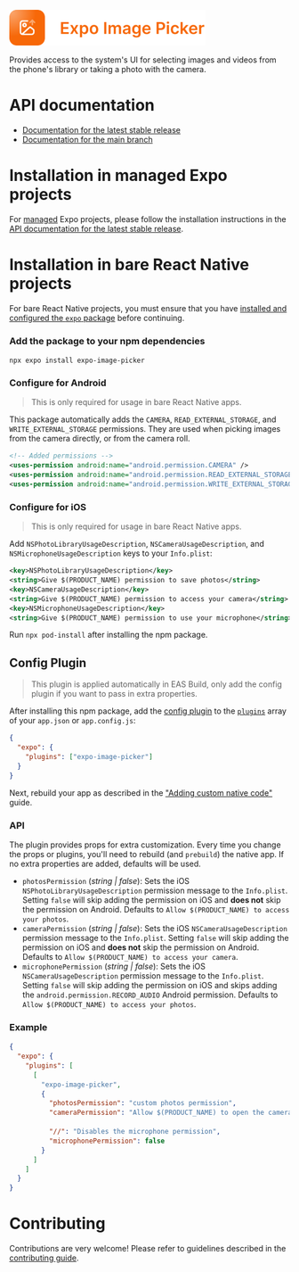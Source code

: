 <p>
  <a href="https://docs.expo.dev/versions/latest/sdk/imagepicker/">
    <img
      src="../../.github/resources/expo-image-picker.svg"
      alt="expo-image-picker"
      height="64" />
  </a>
</p>

Provides access to the system's UI for selecting images and videos from the phone's library or taking a photo with the camera.

# API documentation

- [Documentation for the latest stable release](https://docs.expo.dev/versions/latest/sdk/imagepicker/)
- [Documentation for the main branch](https://docs.expo.dev/versions/unversioned/sdk/imagepicker/)

# Installation in managed Expo projects

For [managed](https://docs.expo.dev/archive/managed-vs-bare/) Expo projects, please follow the installation instructions in the [API documentation for the latest stable release](https://docs.expo.dev/versions/latest/sdk/imagepicker/).

# Installation in bare React Native projects

For bare React Native projects, you must ensure that you have [installed and configured the `expo` package](https://docs.expo.dev/bare/installing-expo-modules/) before continuing.

### Add the package to your npm dependencies

```
npx expo install expo-image-picker
```

### Configure for Android

> This is only required for usage in bare React Native apps.

This package automatically adds the `CAMERA`, `READ_EXTERNAL_STORAGE`, and `WRITE_EXTERNAL_STORAGE` permissions. They are used when picking images from the camera directly, or from the camera roll.

```xml
<!-- Added permissions -->
<uses-permission android:name="android.permission.CAMERA" />
<uses-permission android:name="android.permission.READ_EXTERNAL_STORAGE" />
<uses-permission android:name="android.permission.WRITE_EXTERNAL_STORAGE" />
```

### Configure for iOS

> This is only required for usage in bare React Native apps.

Add `NSPhotoLibraryUsageDescription`, `NSCameraUsageDescription`, and `NSMicrophoneUsageDescription` keys to your `Info.plist`:

```xml
<key>NSPhotoLibraryUsageDescription</key>
<string>Give $(PRODUCT_NAME) permission to save photos</string>
<key>NSCameraUsageDescription</key>
<string>Give $(PRODUCT_NAME) permission to access your camera</string>
<key>NSMicrophoneUsageDescription</key>
<string>Give $(PRODUCT_NAME) permission to use your microphone</string>
```

Run `npx pod-install` after installing the npm package.

## Config Plugin

> This plugin is applied automatically in EAS Build, only add the config plugin if you want to pass in extra properties.

After installing this npm package, add the [config plugin](https://docs.expo.dev/config-plugins/introduction) to the [`plugins`](https://docs.expo.io/versions/latest/config/app/#plugins) array of your `app.json` or `app.config.js`:

```json
{
  "expo": {
    "plugins": ["expo-image-picker"]
  }
}
```

Next, rebuild your app as described in the ["Adding custom native code"](https://docs.expo.dev/workflow/customizing/) guide.

### API

The plugin provides props for extra customization. Every time you change the props or plugins, you'll need to rebuild (and `prebuild`) the native app. If no extra properties are added, defaults will be used.

- `photosPermission` (_string | false_): Sets the iOS `NSPhotoLibraryUsageDescription` permission message to the `Info.plist`. Setting `false` will skip adding the permission on iOS and **does not** skip the permission on Android. Defaults to `Allow $(PRODUCT_NAME) to access your photos`.
- `cameraPermission` (_string | false_): Sets the iOS `NSCameraUsageDescription` permission message to the `Info.plist`. Setting `false` will skip adding the permission on iOS and **does not** skip the permission on Android. Defaults to `Allow $(PRODUCT_NAME) to access your camera`.
- `microphonePermission` (_string | false_): Sets the iOS `NSCameraUsageDescription` permission message to the `Info.plist`. Setting `false` will skip adding the permission on iOS and skips adding the `android.permission.RECORD_AUDIO` Android permission. Defaults to `Allow $(PRODUCT_NAME) to access your photos`.

### Example

```json
{
  "expo": {
    "plugins": [
      [
        "expo-image-picker",
        {
          "photosPermission": "custom photos permission",
          "cameraPermission": "Allow $(PRODUCT_NAME) to open the camera",

          "//": "Disables the microphone permission",
          "microphonePermission": false
        }
      ]
    ]
  }
}
```

# Contributing

Contributions are very welcome! Please refer to guidelines described in the [contributing guide](https://github.com/expo/expo#contributing).
